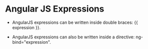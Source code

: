 # Angular JS Expressions

- AngularJS expressions can be written inside double braces: {{ expression }}.

- AngularJS expressions can also be written inside a directive: ng-bind="expression".
